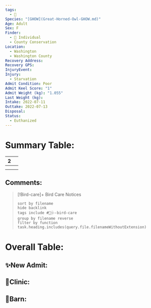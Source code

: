 ```yaml
---
tags:
  - 🦅
Species: "[GHOW](Great-Horned-Owl-GHOW.md)"
Age: Adult
Sex: F
Finder:
  - 🧑 Individual
  - County Conservation
Location:
  - Washington
  - Washington County
Recovery Address: 
Recovery GPS: 
InjuryEvent: 
Injury:
  - Starvation
Admit Condition: Poor
Admit Keel Score: "1"
Admit Weight (kg): "1.055"
Last Weight (kg): 
Intake: 2022-07-11
Outtake: 2022-07-13
Disposal: 
Status:
  - Euthanized
---
```


# Summary Table:

<div><table class="dataview table-view-table"><thead class="table-view-thead"><tr class="table-view-tr-header"><th class="table-view-th"><span></span><span class="dataview small-text">2</span></th><th class="table-view-th"><span></span></th></tr></thead><tbody class="table-view-tbody"><tr><td><span></span></td><td><span></span></td></tr><tr><td><span></span></td><td><span></span></td></tr></tbody></table></div>

## Comments:

> [!Bird-care]+ Bird Care Notices
>   ```tasks 
>   sort by filename
>   hide backlink
>   tags include #🦅🩺-bird-care 
>   group by filename reverse
>   filter by function task.heading.includes(query.file.filenameWithoutExtension)
>   ```

# Overall Table:

## ✨New Admit:



## 🏥Clinic:



## 🏡Barn:


